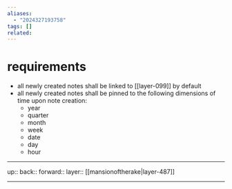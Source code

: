 ```yaml
---
aliases:
  - "2024327193758"
tags: []
related:
---
```


# requirements

- all newly created notes shall be linked to [[layer-099]] by default
- all newly created notes shall be pinned to the following dimensions of time upon note creation:
	- year
	- quarter
	- month
	- week
	- date
	- day
	- hour



***

up:: 
back:: 
forward:: 
layer:: [[mansionoftherake|layer-487]]

***

